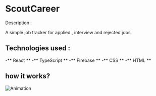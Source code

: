 # ScoutCareer 
Description :

A simple job tracker for applied , interview and rejected jobs

## Technologies used :

-** React **
-** TypeScript **
-** Firebase **
-** CSS **
-** HTML **

## how it works? 
![Animation](https://github.com/ValkeMihail/jobhunter/assets/72788498/c5ea024c-5ebc-4951-9ea9-d343979cd5ec)
